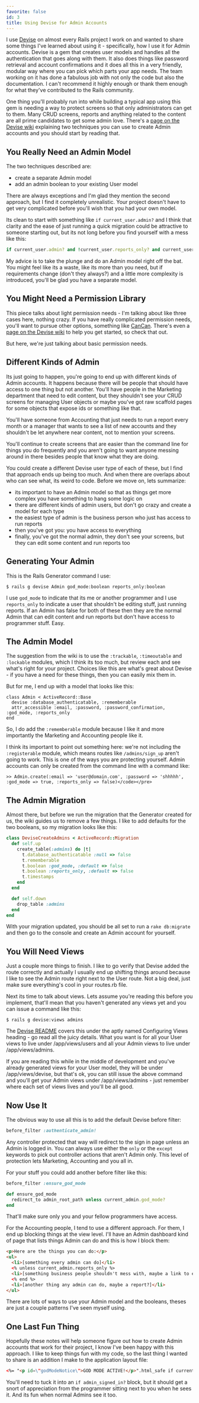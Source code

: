 ```yaml
---
favorite: false
id: 3
title: Using Devise for Admin Accounts
---
```


I use [Devise][devise] on almost every Rails project I work on and wanted to
share some things I've learned about using it - specifically, how I use it for
Admin accounts. Devise is a gem that creates user models and handles all the
authentication that goes along with them. It also does things like password
retrieval and account confirmations and it does all this in a very friendly,
modular way where you can pick which parts your app needs. The team working on
it has done a fabulous job with not only the code but also the documentation. I
can't recommend it highly enough or thank them enough for what they've
contributed to the Rails community.

One thing you'll probably run into while building a typical app using this gem
is needing a way to protect screens so that only administrators can get to them.
Many CRUD screens, reports and anything related to the content are all prime
candidates to get some admin love. There's a [page on the Devise
wiki][wiki_admin] explaining two techniques you can use to create Admin accounts
and you should start by reading that.

## You Really Need an Admin Model

<p class="listHeading">The two techniques described are:</p>

* create a separate Admin model
* add an admin boolean to your existing User model

There are always exceptions and I'm glad they mention the second approach, but I
find it completely unrealistic. Your project doesn't have to get very
complicated before you'll wish that you had your own model.

Its clean to start with something like `if current_user.admin?` and I think that
clarity and the ease of just running a quick migration could be attractive to
someone starting out, but its not long before you find yourself with a mess like
this:

```ruby
if current_user.admin? and !current_user.reports_only? and current_user.edit_content?
```

My advice is to take the plunge and do an Admin model right off the bat. You
might feel like its a waste, like its more than you need, but if requirements
change (don't they always?) and a little more complexity is introduced, you'll
be glad you have a separate model.

## You Might Need a Permission Library

This piece talks about light permission needs - I'm talking about like three
cases here, nothing crazy. If you have really complicated permission needs,
you'll want to pursue other options, something like [CanCan][can_can]. There's
even a [page on the Devise wiki][wiki_can_can] to help you get started, so check
that out.

But here, we're just talking about basic permission needs.

## Different Kinds of Admin

Its just going to happen, you're going to end up with different kinds of Admin
accounts. It happens because there will be people that should have access to one
thing but not another. You'll have people in the Marketing department that need
to edit content, but they shouldn't see your CRUD screens for managing User
objects or maybe you've got raw scaffold pages for some objects that expose ids
or something like that.

You'll have someone from Accounting that just needs to run a report every month
or a manager that wants to see a list of new accounts and they shouldn't be let
anywhere near content, not to mention your screens.

You'll continue to create screens that are easier than the command line for
things you do frequently and you aren't going to want anyone messing around in
there besides people that know what they are doing.

<p class="listHeading">You could create a different Devise user type of each of these, but I find that approach ends up being too much. And when there are overlaps about who can see what, its weird to code. Before we move on, lets summarize:</p>

* its important to have an Admin model so that as things get more complex you
  have something to hang some logic on
* there are different kinds of admin users, but don't go crazy and create a
  model for each type
* the easiest type of admin is the business person who just has access to run reports
* then you've got you: you have access to everything
* finally, you've got the normal admin, they don't see your screens, but they
  can edit some content and run reports too

## Generating Your Admin

This is the Rails Generator command I use:

```
$ rails g devise Admin god_mode:boolean reports_only:boolean
```

I use `god_mode` to indicate that its me or another programmer and I use
`reports_only` to indicate a user that shouldn't be editing stuff, just running
reports. If an Admin has false for both of these then they are the normal Admin
that can edit content and run reports but don't have access to programmer stuff.
Easy.

## The Admin Model

The suggestion from the wiki is to use the `:trackable`, `:timeoutable` and
`:lockable` modules, which I think its too much, but review each and see what's
right for your project. Choices like this are what's great about Devise - if you
have a need for these things, then you can easily mix them in.

But for me, I end up with a model that looks like this:

```
class Admin < ActiveRecord::Base
  devise :database_authenticatable, :rememberable
  attr_accessible :email, :password, :password_confirmation, :god_mode, :reports_only
end
```

So, I do add the `:rememberable` module because I like it and more importantly
the Marketing and Accounting people like it.

I think its important to point out something here: we're not including the
`:registerable` module, which means routes like `/admins/sign_up` aren't going
to work. This is one of the ways you are protecting yourself. Admin accounts can
only be created from the command line with a command like:

```
>> Admin.create(:email => 'user@domain.com', :password => 'shhhhh', :god_mode => true, :reports_only => false)</code></pre>
```

## The Admin Migration

Almost there, but before we run the migration that the Generator created for us,
the wiki guides us to remove a few things. I like to add defaults for the two
booleans, so my migration looks like this:

```ruby
class DeviseCreateAdmins < ActiveRecord::Migration
  def self.up
    create_table(:admins) do |t|
      t.database_authenticatable :null => false
      t.rememberable
      t.boolean :god_mode, :default => false
      t.boolean :reports_only, :default => false
      t.timestamps
    end
  end

  def self.down
    drop_table :admins
  end
end
```

With your migration updated, you should be all set to run a `rake db:migrate`
and then go to the console and create an Admin account for yourself.

## You Will Need Views

Just a couple more things to finish. I like to go verify that Devise added the
route correctly and actually I usually end up shifting things around because I
like to see the Admin route right next to the User route. Not a big deal, just
make sure everything's cool in your routes.rb file.

Next its time to talk about views. Lets assume you're reading this before you
implement, that'll mean that you haven't generated any views yet and you can
issue a command like this:

```
$ rails g devise:views admins
```

The [Devise README][readme] covers this under the aptly named Configuring Views
heading - go read all the juicy details. What you want is for all your User
views to live under /app/views/users and all your Admin views to live under
/app/views/admins.

If you are reading this while in the middle of development and you've already
generated views for your User model, they will be under /app/views/devise, but
that's ok, you can still issue the above command and you'll get your Admin views
under /app/views/admins - just remember where each set of views lives and you'll
be all good.

## Now Use It

The obvious way to use all this is to add the default Devise before filter:

```ruby
before_filter :authenticate_admin!
```

Any controller protected that way will redirect to the sign in page unless an
Admin is logged in. You can always use either the `only` or the `except`
keywords to pick out controller actions that aren't Admin only. This level of
protection lets Marketing, Accounting and you all in.

For your stuff you could add another before filter like this:

```ruby
before_filter :ensure_god_mode

def ensure_god_mode
  redirect_to admin_root_path unless current_admin.god_mode?
end
```

That'll make sure only you and your fellow programmers have access.

For the Accounting people, I tend to use a different approach. For them, I end
up blocking things at the view level. I'll have an Admin dashboard kind of page
that lists things Admin can do and this is how I block them:

```html
<p>Here are the things you can do:</p>
<ul>
  <li>[something every admin can do]</li>
  <% unless current_admin.reports_only %>
  <li>[something business people shouldn't mess with, maybe a link to edit content?]</li>
  <% end %>
  <li>[another thing any admin can do, maybe a report?]</li>
</ul>
```

There are lots of ways to use your Admin model and the booleans, theses are just
a couple patterns I've seen myself using.

## One Last Fun Thing

Hopefully these notes will help someone figure out how to create Admin accounts
that work for their project, I know I've been happy with this approach. I like
to keep things fun with my code, so the last thing I wanted to share is an
addition I make to the application layout file:

```html
<%= "<p id=\"godModeNotice\">GOD MODE ACTIVE!</p>".html_safe if current_admin.god_mode? %>
```

You'll need to tuck it into an `if admin_signed_in?` block, but it should get a
snort of appreciation from the programmer sitting next to you when he sees it.
And its fun when normal Admins see it too.

[devise]: https://github.com/plataformatec/devise
[wiki_admin]: https://github.com/plataformatec/devise/wiki/How-To:-Add-an-Admin-role
[can_can]: https://github.com/ryanb/cancan
[wiki_can_can]: https://github.com/ryanb/cancan
[readme]: https://github.com/plataformatec/devise/blob/master/README.md
